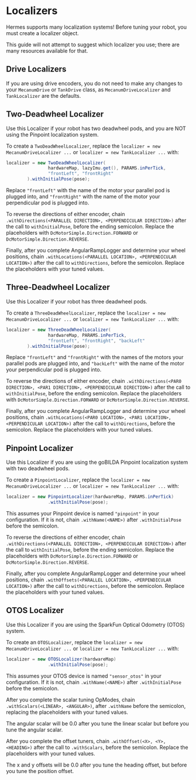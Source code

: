 # Localizers

Hermes supports many localization systems! 
Before tuning your robot, you must create a localizer object. 

This guide will not attempt to suggest which localizer you use;
there are many resources available for that.

## Drive Localizers

If you are using drive encoders,
you do not need to make any changes to your
`MecanumDrive` or `TankDrive` class,
as `MecanumDriveLocalizer` and `TankLocalizer`
are the defaults.

## Two-Deadwheel Localizer

Use this Localizer if your robot has two deadwheel pods,
and you are NOT using the Pinpoint localization system.

To create a `TwoDeadWheelLocalizer`, 
replace the `localizer = new MecanumDriveLocalizer ...` or 
`localizer = new TankLocalizer ...` with:

```java 
localizer = new TwoDeadWheelLocalizer(
                hardwareMap, lazyImu.get(), PARAMS.inPerTick,
                "frontLeft", "frontRight"
        ).withInitialPose(pose);
```

Replace `"frontLeft"` with the name of the motor your 
parallel pod is plugged into,
and `"frontRight"` with the name of the motor your
perpendicular pod is plugged into.

To reverse the directions of either encoder,
chain `.withDirections(<PARALLEL DIRECTION>, <PERPENDICULAR DIRECTION>)`
after the call to `withInitialPose`, before the ending semicolon.
Replace the placeholders with `DcMotorSimple.Direction.FORWARD` or
`DcMotorSimple.Direction.REVERSE`.

Finally, after you complete AngularRampLogger and
determine your wheel positions,
chain `.withLocations(<PARALLEL LOCATION>, <PERPENDICULAR LOCATION>)`
after the call to `withDirections`, before the semicolon.
Replace the placeholders with your tuned values.

## Three-Deadwheel Localizer

Use this Localizer if your robot has three deadwheel pods.

To create a `ThreeDeadWheelLocalizer`, 
replace the `localizer = new MecanumDriveLocalizer ...`
or `localizer = new TankLocalizer ...` with:

```java
localizer = new ThreeDeadWheelLocalizer(
                hardwareMap, PARAMS.inPerTick, 
                "frontLeft", "frontRight", "backLeft"
        ).withInitialPose(pose);
```

Replace `"frontLeft"` and `"frontRight"` with the names of the motors
your parallel pods are plugged into,
and `"backLeft"` with the name of the motor your perpendicular pod is plugged into.

To reverse the directions of either encoder,
chain `.withDirections(<PAR0 DIRECTION>, <PAR1 DIRECTION>, <PERPENDICULAR DIRECTION>)`
after the call to `withInitialPose`, before the ending semicolon.
Replace the placeholders with `DcMotorSimple.Direction.FORWARD` or
`DcMotorSimple.Direction.REVERSE`.

Finally, after you complete AngularRampLogger and
determine your wheel positions,
chain `.withLocations(<PAR0 LOCATION>, <PAR1 LOCATION>, <PERPENDICULAR LOCATION>)`
after the call to `withDirections`, before the semicolon.
Replace the placeholders with your tuned values.

## Pinpoint Localizer

Use this Localizer if you are using the goBILDA Pinpoint localization system 
with two deadwheel pods.

To create a `PinpointLocalizer`, 
replace the `localizer = new MecanumDriveLocalizer ...`
or `localizer = new TankLocalizer ...` with:

```java
localizer = new PinpointLocalizer(hardwareMap, PARAMS.inPerTick)
                .withInitialPose(pose);
```

This assumes your Pinpoint device is named `"pinpoint"` 
in your configuration. If it is not,
chain `.withName(<NAME>)` after `.withInitialPose` 
before the semicolon.

To reverse the directions of either encoder,
chain `.withDirections(<PARALLEL DIRECTION>, <PERPENDICULAR DIRECTION>)`
after the call to `withInitialPose`, before the ending semicolon.
Replace the placeholders with `DcMotorSimple.Direction.FORWARD` or
`DcMotorSimple.Direction.REVERSE`.

Finally, after you complete AngularRampLogger and
determine your wheel positions,
chain `.withOffsets(<PARALLEL LOCATION>, <PERPENDICULAR LOCATION>)`
after the call to `withDirections`, before the semicolon.
Replace the placeholders with your tuned values.

## OTOS Localizer

Use this Localizer if you are using the SparkFun Optical Odometry (OTOS) system.

To create an `OTOSLocalizer`,
replace the `localizer = new MecanumDriveLocalizer ...`
or `localizer = new TankLocalizer ...` with:

```java
localizer = new OTOSLocalizer(hardwareMap)
                .withInitialPose(pose);
```

This assumes your OTOS device is named `"sensor_otos"`
in your configuration. If it is not,
chain `.withName(<NAME>)` after `.withInitialPose`
before the semicolon.

After you complete the scalar tuning OpModes,
chain `.withScalars(<LINEAR>, <ANGULAR>)`,
after `.withName` before the semicolon,
replacing the placeholders with your tuned values.

The angular scalar will be 0.0 after you tune 
the linear scalar but before you tune the angular scalar.

After you complete the offset tuners,
chain `.withOffset(<X>, <Y>, <HEADING>)`
after the call to `.withScalars`,
before the semicolon.
Replace the placeholders with your tuned values.

The x and y offsets will be 0.0 after you tune the heading offset,
but before you tune the position offset.